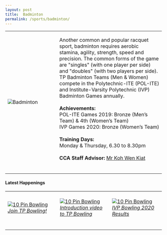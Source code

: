 ```yaml
---
layout: post
title:  Badminton
permalink: /sports/badminton/
---
```


<table>
    <tr>
        <td style="width:33%"><image src="{{site.baseurl}}/images/CCA_badminton.jpg" style="display:block;margin-left:auto;margin-right:auto;" alt="Badminton"></image></td>
        <td>
            <p>
                Another common and popular racquet sport, badminton requires aerobic stamina, agility, strength, speed and precision. The common forms of the game are "singles" (with one player per side) and "doubles" (with two players per side). TP Badminton Teams (Men & Women) compete in the Polytechnic-ITE (POL-ITE) and Institute-Varsity Polytechnic (IVP) Badminton Games annually.<br>
                <br>                
                <b>Achievements:</b><br>
                POL-ITE Games 2019: Bronze (Men’s Team) & 4th (Women’s Team)<br>
                IVP Games 2020: Bronze (Women’s Team)<br>
                <br>
                <b>Training Days:</b><br>
                Monday & Thursday, 6.30 to 8.30pm<br>
                <br>
                <b>CCA Staff Advisor:</b> <a href="mailto:wkkoh@tp.edu.sg">Mr Koh Wen Kiat</a><br>
                <br>
            </p>
        </td>
    </tr>
</table>

#### Latest Happenings

<table>
    <tr>
        <td style="width:33%"><br>
            <a href="https://www.instagram.com/p/CACM9-gH593/">
                <image src="{{site.baseurl}}/images/CCA-10-pin_bowling_IG.png" style="display:block;margin-left:auto;margin-right:auto;" alt="10 Pin Bowling">
                <h6 style="margin-top:0%">Join TP Bowling!</h6>
                </image>
            </a>
        </td>
        <td style="width:33%"><br>
            <a href="https://www.instagram.com/p/B_6_N7QHG_c/">
                <image src="{{site.baseurl}}/images/CCA-10-pin_bowling_IG2.png" style="display:block;margin-left:auto;margin-right:auto;" alt="10 Pin Bowling">
                <h6 style="margin-top:0%">Introduction video to TP Bowling</h6>
                </image>
            </a>
        </td>
        <td style="width:33%"><br>
            <a href="https://www.instagram.com/p/CAAmYXfDPcR/">
                <image src="{{site.baseurl}}/images/CCA-10-pin_bowling_IG3.png" style="display:block;margin-left:auto;margin-right:auto;" alt="10 Pin Bowling">
                <h6 style="margin-top:0%">IVP Bowling 2020 Results</h6>    
                </image>
            </a>
        </td>
    </tr>
</table>
